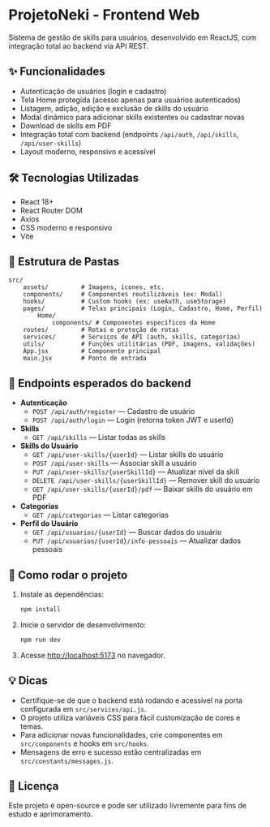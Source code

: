 
# ProjetoNeki - Frontend Web

Sistema de gestão de skills para usuários, desenvolvido em ReactJS, com integração total ao backend via API REST.

## ✨ Funcionalidades

- Autenticação de usuários (login e cadastro)
- Tela Home protegida (acesso apenas para usuários autenticados)
- Listagem, adição, edição e exclusão de skills do usuário
- Modal dinâmico para adicionar skills existentes ou cadastrar novas
- Download de skills em PDF
- Integração total com backend (endpoints `/api/auth`, `/api/skills`, `/api/user-skills`)
- Layout moderno, responsivo e acessível

## 🛠 Tecnologias Utilizadas

- React 18+
- React Router DOM
- Axios
- CSS moderno e responsivo
- Vite

## 📁 Estrutura de Pastas

```
src/
	assets/         # Imagens, ícones, etc.
	components/     # Componentes reutilizáveis (ex: Modal)
	hooks/          # Custom hooks (ex: useAuth, useStorage)
	pages/          # Telas principais (Login, Cadastro, Home, Perfil)
		Home/
			components/ # Componentes específicos da Home
	routes/         # Rotas e proteção de rotas
	services/       # Serviços de API (auth, skills, categorias)
	utils/          # Funções utilitárias (PDF, imagens, validações)
	App.jsx         # Componente principal
	main.jsx        # Ponto de entrada
```

## 🔗 Endpoints esperados do backend

- **Autenticação**
	- `POST /api/auth/register` — Cadastro de usuário
	- `POST /api/auth/login` — Login (retorna token JWT e userId)
- **Skills**
	- `GET /api/skills` — Listar todas as skills
- **Skills do Usuário**
	- `GET /api/user-skills/{userId}` — Listar skills do usuário
	- `POST /api/user-skills` — Associar skill a usuário
	- `PUT /api/user-skills/{userSkillId}` — Atualizar nível da skill
	- `DELETE /api/user-skills/{userSkillId}` — Remover skill do usuário
	- `GET /api/user-skills/{userId}/pdf` — Baixar skills do usuário em PDF
- **Categorias**
	- `GET /api/categorias` — Listar categorias
- **Perfil do Usuário**
	- `GET /api/usuarios/{userId}` — Buscar dados do usuário
	- `PUT /api/usuarios/{userId}/info-pessoais` — Atualizar dados pessoais

## 🚀 Como rodar o projeto

1. Instale as dependências:
	 ```bash
	 npm install
	 ```
2. Inicie o servidor de desenvolvimento:
	 ```bash
	 npm run dev
	 ```
3. Acesse [http://localhost:5173](http://localhost:5173) no navegador.

## 💡 Dicas

- Certifique-se de que o backend está rodando e acessível na porta configurada em `src/services/api.js`.
- O projeto utiliza variáveis CSS para fácil customização de cores e temas.
- Para adicionar novas funcionalidades, crie componentes em `src/components` e hooks em `src/hooks`.
- Mensagens de erro e sucesso estão centralizadas em `src/constants/messages.js`.

## 📄 Licença

Este projeto é open-source e pode ser utilizado livremente para fins de estudo e aprimoramento.
